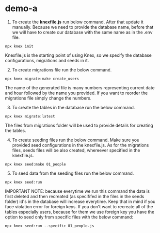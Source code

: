 # demo-a

1. To create the **knexfile.js** run below command. After that update it manually. Because we need to provide the database name, before that we will have to create our database with the same name as in the .env file.

```
npx knex init
```

Knexfile.js is the starting point of using Knex, so we specify the database configurations, migrations and seeds in it.

2. To create migrations file run the below command.

```
npx knex migrate:make create_users
```

The name of the generated file is many numbers representing current date and hour followed by the name you provided. If you want to reorder the migrations file simply change the numbers.

3. To create the tables in the database run the below command.

```
npx knex migrate:latest
```

The files from migrations folder will be used to provide details for creating the tables.

4. To create seeding files run the below command. Make sure you provided seed configurations in the knexfile.js. As for the migrations files, seeds files will be also created, whereever specified in the knexfile.js.

```
npx knex seed:make 01_people
```

5. To seed data from the seeding files run the below command.

```
npx knex seed:run
```

IMPORTANT NOTE: because everytime we run this command the data is first deleted and then recreated (as specififed in the files in the seeds folder) id's in the database will increase everytime. Keep that in mind if you face violation error for foreign keys. If you don't want to recreate all of the tables especially users, because for them we use foreign key you have the option to seed only from specific files with the below command:

```
npx knex seed:run --specific 01_people.js
```
